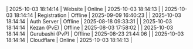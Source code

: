 | 2025-10-03 18:14:14 | Website | Online | 2025-10-03 18:14:13 |
| 2025-10-03 18:14:14 | Registration | Offline | 2025-09-09 16:40:23 |
| 2025-10-03 18:14:14 | Auth Server | Offline | 2025-08-18 09:33:31 |
| 2025-10-03 18:14:14 | Kezan (PvE) | Offline | 2025-08-03 17:58:02 |
| 2025-10-03 18:14:14 | Gurubashi (PvP) | Offline | 2025-08-23 21:44:06 |
| 2025-10-03 18:14:14 | Cloudflare | Online | 2025-10-03 18:14:13 |
